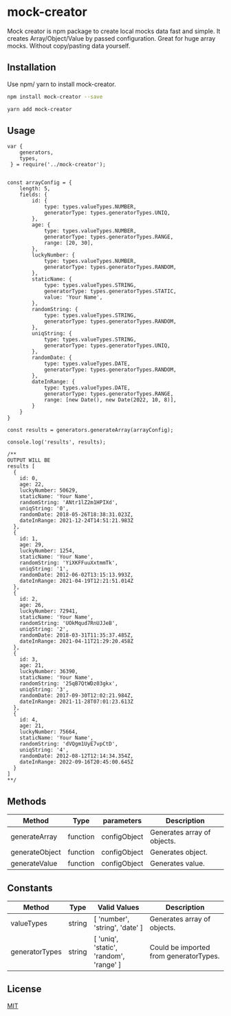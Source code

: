 # mock-creator

Mock creator is npm package to create local mocks data fast and simple.
It creates Array/Object/Value by passed configuration.
Great for huge array mocks. Without copy/pasting data yourself.

## Installation

Use npm/ yarn to install mock-creator.

```bash
npm install mock-creator --save

yarn add mock-creator
```

## Usage

```node
var { 
    generators,
    types,
 } = require('../mock-creator');


const arrayConfig = {
    length: 5,
    fields: {
        id: {
            type: types.valueTypes.NUMBER,
            generatorType: types.generatorTypes.UNIQ,
        },
        age: {
            type: types.valueTypes.NUMBER,
            generatorType: types.generatorTypes.RANGE,
            range: [20, 30],
        },
        luckyNumber: {
            type: types.valueTypes.NUMBER,
            generatorType: types.generatorTypes.RANDOM,
        },
        staticName: {
            type: types.valueTypes.STRING,
            generatorType: types.generatorTypes.STATIC,
            value: 'Your Name',
        },
        randomString: {
            type: types.valueTypes.STRING,
            generatorType: types.generatorTypes.RANDOM,
        },
        uniqString: {
            type: types.valueTypes.STRING,
            generatorType: types.generatorTypes.UNIQ,
        },
        randomDate: {
            type: types.valueTypes.DATE,
            generatorType: types.generatorTypes.RANDOM,
        },
        dateInRange: {
            type: types.valueTypes.DATE,
            generatorType: types.generatorTypes.RANGE,
            range: [new Date(), new Date(2022, 10, 8)],
        }
    }
}

const results = generators.generateArray(arrayConfig);

console.log('results', results);

/**
OUTPUT WILL BE
results [
  {
    id: 0,
    age: 22,
    luckyNumber: 50629,
    staticName: 'Your Name',
    randomString: 'ANtr1lZ2m1HPIXd',
    uniqString: '0',
    randomDate: 2018-05-26T18:38:31.023Z,
    dateInRange: 2021-12-24T14:51:21.983Z
  },
  {
    id: 1,
    age: 29,
    luckyNumber: 1254,
    staticName: 'Your Name',
    randomString: 'YiXKFFuuXxtmmTk',
    uniqString: '1',
    randomDate: 2012-06-02T13:15:13.993Z,
    dateInRange: 2021-04-19T12:21:51.014Z
  },
  {
    id: 2,
    age: 26,
    luckyNumber: 72941,
    staticName: 'Your Name',
    randomString: 'UOkMqud7RnUJJeB',
    uniqString: '2',
    randomDate: 2018-03-31T11:35:37.485Z,
    dateInRange: 2021-04-11T21:29:20.458Z
  },
  {
    id: 3,
    age: 21,
    luckyNumber: 36390,
    staticName: 'Your Name',
    randomString: '25qB7QtWDz03gkx',
    uniqString: '3',
    randomDate: 2017-09-30T12:02:21.984Z,
    dateInRange: 2021-11-28T07:01:23.613Z
  },
  {
    id: 4,
    age: 21,
    luckyNumber: 75664,
    staticName: 'Your Name',
    randomString: 'dVQgm1UyE7vpCtD',
    uniqString: '4',
    randomDate: 2012-08-12T12:14:34.354Z,
    dateInRange: 2022-09-16T20:45:00.645Z
  }
]
**/

```

## Methods
| Method             | Type      | parameters    | Description
|--------------------|-----------|---------------|-------------------------------
| generateArray      | function  | configObject  | Generates array of objects.
| generateObject     | function  | configObject  | Generates object.
| generateValue      | function  | configObject  | Generates value.


## Constants
| Method             | Type      | Valid Values                             | Description
|--------------------|-----------|------------------------------------------|-------------------------------
| valueTypes         | string    | [ 'number', 'string', 'date' ]           | Generates array of objects.
| generatorTypes     | string    | [ 'uniq', 'static', 'random', 'range' ]  | Could be imported from generatorTypes.

## License
[MIT](https://choosealicense.com/licenses/mit/)